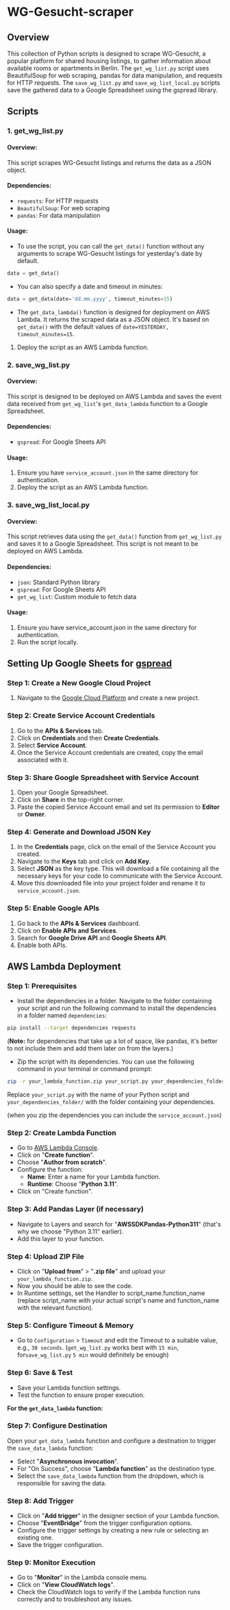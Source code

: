 # WG-Gesucht-scraper

## Overview
This collection of Python scripts is designed to scrape WG-Gesucht, a popular platform for shared housing listings, to gather information about available rooms or apartments in Berlin. The `get_wg_list.py` script uses BeautifulSoup for web scraping, pandas for data manipulation, and requests for HTTP requests. The `save_wg_list.py` and `save_wg_list_local.py` scripts save the gathered data to a Google Spreadsheet using the gspread library.

## Scripts

### 1. get_wg_list.py
#### Overview:
This script scrapes WG-Gesucht listings and returns the data as a JSON object.

#### Dependencies:
- `requests`: For HTTP requests
- `BeautifulSoup`: For web scraping
- `pandas`: For data manipulation

#### Usage:
- To use the script, you can call the `get_data()` function without any arguments to scrape WG-Gesucht listings for yesterday's date by default.
```python
data = get_data()
```

- You can also specify a date and timeout in minutes:
```python
data = get_data(date='dd.mm.yyyy', timeout_minutes=15)
```

- The `get_data_lambda()` function is designed for deployment on AWS Lambda. It returns the scraped data as a JSON object. It's based on `get_data()` with the default values of `date=YESTERDAY, timeout_minutes=15`.

1. Deploy the script as an AWS Lambda function.


### 2.  save_wg_list.py
#### Overview:
This script is designed to be deployed on AWS Lambda and saves the event data received from `get_wg_list`'s `get_data_lambda` function to a Google Spreadsheet.

#### Dependencies:
- `gspread`: For Google Sheets API

#### Usage:
1. Ensure you have `service_account.json` in the same directory for authentication.
2. Deploy the script as an AWS Lambda function.


### 3. save_wg_list_local.py
#### Overview:
This script retrieves data using the `get_data()` function from `get_wg_list.py` and saves it to a Google Spreadsheet. This script is not meant to be deployed on AWS Lambda.

#### Dependencies:
- `json`: Standard Python library
- `gspread`: For Google Sheets API
- `get_wg_list`: Custom module to fetch data

#### Usage:
1. Ensure you have service_account.json in the same directory for authentication.
2. Run the script locally.


## Setting Up Google Sheets for [gspread](https://docs.gspread.org/en/v6.0.0/)

### Step 1: Create a New Google Cloud Project
1. Navigate to the [Google Cloud Platform](https://console.cloud.google.com/) and create a new project.

### Step 2: Create Service Account Credentials
1. Go to the **APIs & Services** tab.
2. Click on **Credentials** and then **Create Credentials**.
3. Select **Service Account**.
4. Once the Service Account credentials are created, copy the email associated with it.

### Step 3: Share Google Spreadsheet with Service Account
1. Open your Google Spreadsheet.
2. Click on **Share** in the top-right corner.
3. Paste the copied Service Account email and set its permission to **Editor** or **Owner**.

### Step 4: Generate and Download JSON Key
1. In the **Credentials** page, click on the email of the Service Account you created.
2. Navigate to the **Keys** tab and click on **Add Key**.
3. Select **JSON** as the key type. This will download a file containing all the necessary keys for your code to communicate with the Service Account.
4. Move this downloaded file into your project folder and rename it to `service_account.json`.

### Step 5: Enable Google APIs
1. Go back to the **APIs & Services** dashboard.
2. Click on **Enable APIs and Services**.
3. Search for **Google Drive API** and **Google Sheets API**.
4. Enable both APIs.


## AWS Lambda Deployment

### Step 1: Prerequisites

- Install the dependencies in a folder. Navigate to the folder containing your script and run the following command to install the dependencies in a folder named `dependencies`:

```bash
pip install --target dependencies requests
```

(**Note:** for dependencies that take up a lot of space, like pandas, it's better to not include them and add them later on from the layers.)

- Zip the script with its dependencies. You can use the following command in your terminal or command prompt:
```bash
zip -r your_lambda_function.zip your_script.py your_dependencies_folder/
```
Replace `your_script.py` with the name of your Python script and `your_dependencies_folder/` with the folder containing your dependencies.

(when you zip the dependencies you can include the `service_account.json`)

### Step 2: Create Lambda Function
- Go to [AWS Lambda Console](https://console.aws.amazon.com/lambda/).
- Click on "**Create function**".
- Choose "**Author from scratch**".
- Configure the function:
    - **Name**: Enter a name for your Lambda function.
    - **Runtime**: Choose "**Python 3.11**".
- Click on "Create function".

### Step 3: Add Pandas Layer (if necessary)
- Navigate to Layers and search for "**AWSSDKPandas-Python311**" (that's why we choose "Python 3.11" earlier).
- Add this layer to your function.

### Step 4: Upload ZIP File
- Click on "**Upload from**" > "**.zip file**" and upload your `your_lambda_function.zip`.
- Now you should be able to see the code.
- In Runtime settings, set the Handler to script_name.function_name (replace script_name with your actual script's name and function_name with the relevant function).

### Step 5: Configure Timeout & Memory
- Go to `Configuration` > `Timeout` and edit the Timeout to a suitable value, e.g., `30 seconds`.
(`get_wg_list.py` works best with `15 min`, for`save_wg_list.py` `5 min` would definitely be enough)

### Step 6: Save & Test
- Save your Lambda function settings.
- Test the function to ensure proper execution.

**For the `get_data_lambda` function:**

### Step 7: Configure Destination
Open your `get_data_lambda` function and configure a destination to trigger the `save_data_lambda` function:
- Select "**Asynchronous invocation**".
- For "On Success", choose "**Lambda function**" as the destination type.
- Select the `save_data_lambda` function from the dropdown, which is responsible for saving the data.

### Step 8: Add Trigger
- Click on "**Add trigger**" in the designer section of your Lambda function.
- Choose "**EventBridge**" from the trigger configuration options.
- Configure the trigger settings by creating a new rule or selecting an existing one.
- Save the trigger configuration.

### Step 9: Monitor Execution
- Go to "**Monitor**" in the Lambda console menu.
- Click on "**View CloudWatch logs**".
- Check the CloudWatch logs to verify if the Lambda function runs correctly and to troubleshoot any issues.
